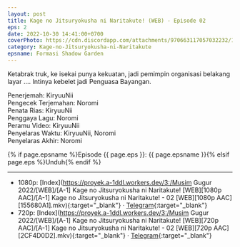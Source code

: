 ```yaml
---
layout: post
title: Kage no Jitsuryokusha ni Naritakute! (WEB) - Episode 02
eps: 2
date: 2022-10-30 14:41:00+0700
coverPhoto: https://cdn.discordapp.com/attachments/970663117057032232/1036176197157138482/mpv-shot0163.jpg
category: Kage-no-Jitsuryokusha-ni-Naritakute
epsname: Formasi Shadow Garden
---
```


Ketabrak truk, ke isekai punya kekuatan, jadi pemimpin organisasi belakang layar .... Intinya kebelet jadi Penguasa Bayangan.

Penerjemah: KiryuuNii<br>
Pengecek Terjemahan: Noromi<br>
Penata Rias: KiryuuNii<br>
Penggaya Lagu: Noromi<br>
Peramu Video: KiryuuNii<br>
Penyelaras Waktu: KiryuuNii, Noromi<br>
Penyelaras Akhir: Noromi<br>

{% if page.epsname %}Episode {{ page.eps }}: {{ page.epsname }}{% elsif page.eps %}Unduh{% endif %}

---
- 1080p: [Index](https://proyek.a-1ddl.workers.dev/3:/Musim Gugur 2022/[WEB]/[A-1] Kage no Jitsuryokusha ni Naritakute! [WEB][1080p AAC]/[A-1] Kage no Jitsuryokusha ni Naritakute! - 02 [WEB][1080p AAC][155680A1].mkv){:target="_blank"} &middot; [Telegram](https://t.me/a1fansubweeklies/160){:target="_blank"}<br>
- 720p: [Index](https://proyek.a-1ddl.workers.dev/3:/Musim Gugur 2022/[WEB]/[A-1] Kage no Jitsuryokusha ni Naritakute! [WEB][720p AAC]/[A-1] Kage no Jitsuryokusha ni Naritakute! - 02 [WEB][720p AAC][2CF4D0D2].mkv){:target="_blank"} &middot; [Telegram](https://t.me/a1fansubweeklies/159){:target="_blank"}
